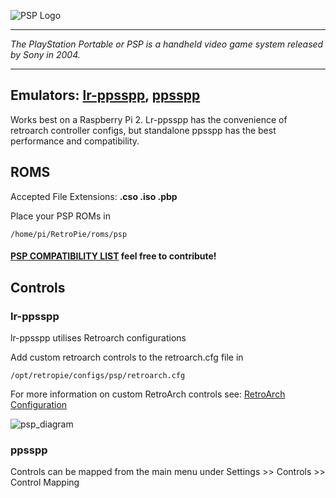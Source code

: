 ![PSP Logo](http://vignette4.wikia.nocookie.net/danganronpa/images/d/df/PSP_Logo.png/revision/latest?cb=20141222033722)

***
_The PlayStation Portable or PSP is a handheld video game system released by Sony in 2004._

***
## Emulators: [lr-ppsspp](https://github.com/libretro/libretro-ppsspp), [ppsspp](https://github.com/hrydgard/ppsspp)

Works best on a Raspberry Pi 2. Lr-ppsspp has the convenience of retroarch controller configs, but standalone ppsspp has the best performance and compatibility.

## ROMS
Accepted File Extensions: **.cso .iso .pbp**

Place your PSP ROMs in 
```
/home/pi/RetroPie/roms/psp
````
#### [**PSP COMPATIBILITY LIST**](https://docs.google.com/spreadsheets/d/1V-MEx1tOXqCcJL1fQzGh9xLHny-qL-PSWqvY7F80Y90/edit?usp=sharing) feel free to contribute!

## Controls

### lr-ppsspp

lr-ppsspp utilises Retroarch configurations

Add custom retroarch controls to the retroarch.cfg file in
```shell
/opt/retropie/configs/psp/retroarch.cfg
```
For more information on custom RetroArch controls see: [RetroArch Configuration](https://github.com/petrockblog/RetroPie-Setup/wiki/RetroArch-Configuration)

![psp_diagram](https://cloud.githubusercontent.com/assets/10035308/10719289/b31a8bd0-7b4b-11e5-9374-935630d1ed03.png)

### ppsspp

Controls can be mapped from the main menu under Settings >> Controls >> Control Mapping

